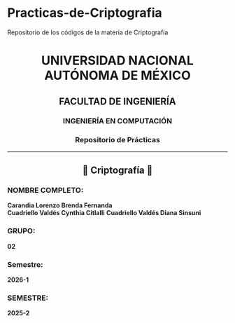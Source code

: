 # Practicas-de-Criptografia
Repositorio de los códigos de la materia de Criptografía

<h1 align="center">UNIVERSIDAD NACIONAL AUTÓNOMA DE MÉXICO</h1>
<h2 align="center">FACULTAD DE INGENIERÍA</h2>
<h3 align="center">INGENIERÍA EN COMPUTACIÓN</h3>
<h3 align="center">Repositorio de Prácticas </h3>

---

<h2 align="center">📌 Criptografía 📌</h2>

### **NOMBRE COMPLETO:**  
**Carandia Lorenzo Brenda Fernanda**  
**Cuadriello Valdés Cynthia Citlalli**
**Cuadriello Valdés Diana Sinsuni**
 

### **GRUPO:**  
**02**  

### **Semestre:**  
**2026-1**  

### **SEMESTRE:**  
**2025-2**  
